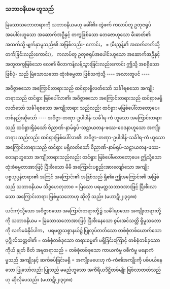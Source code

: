 ### သဘာ၀နိယမ ဟူသည်

မြဲသောသဘောတရားကို သဘာ၀နိယမဟု ခေါ်၏။ တွဲဖက် ကလာပ်တူ ဥတုဇရုပ်အပေါင်းဟူသော
အဆောက်အဦနှင့် တကွဖြစ်သော တေဇောဟူသော မီးဓာတ်၏ အထက်သို့ မျက်နှာမူသည်၏ အဖြစ်လည်း-
ကောင်း， = (မီးညွန့်၏ အထက်ဘက်သို့ တက်ခြင်းလည်းကောင်း)， ကလာပ်တူ ဥတုဇရုပ်အပေါင်းဟူသော
အဆောက်အဦနှင့် အတူတကွဖြစ်သော လေ၏ ဖီလာကန့်လန့်သွားခြင်းလည်းကောင်း ဤသို့ အစရှိသော ဖြစ်ပုံ-
သည် မြဲသောသဘော ထုံးစံဓမ္မတာ ဖြစ်သကဲ့သို့ ---- အလားတူပင် ----

အဝိဇ္ဇာစသော အကြောင်းတရားသည် ထင်ရှားရှိလတ်သော် သင်္ခါရစသော အကျိုးတရားသည် ထင်ရှား
ဖြစ်ပေါ်လာ၏၊ အဝိဇ္ဇာစသော အကြောင်းတရားသည် ထင်ရှားမရှိလတ်သော် သင်္ခါရစသော အကျိုးတရား
သည်လည်း ထင်ရှား မဖြစ်ပေါ်လာတော့ပေ။ တစ်နည်းဆိုသော် ---- အဝိဇ္ဇာ-တဏှာ-ဥပါဒါန်-သင်္ခါရ-ကံ ဟူသော
အကြောင်းတရားသည် ထင်ရှားရှိခဲ့သော် ဝိညာဏ်-နာမ်ရုပ်-သဠာယတန-ဖဿ-ဝေဒနာဟူသော အကျိုးတရား
သည်လည်း ထင်ရှားဖြစ်ပေါ်လာ၏၊ အဝိဇ္ဇာ-တဏှာ-ဥပါဒါန်-သင်္ခါရ-ကံ ဟူသော အကြောင်းတရားသည် ထင်ရှား
မရှိလတ်သော် ဝိညာဏ်-နာမ်ရုပ်-သဠာယတန-ဖဿ-ဝေဒနာဟူသော အကျိုးတရားသည်လည်း ထင်ရှား
ဖြစ်ပေါ်မလာတော့ပေ။ ဤသို့သော ထုံးစံဓမ္မတာအားဖြင့် ပြီးစီးသော မိမိ အကြောင်းပစ္စည်းအားလျော်သော
အကျိုးပစ္စယုပ္ပန်တရား၏ အကြင် အကြောင်း၏ အဖြစ်သည် ရှိ၏။ ဤအကြောင်း၏ အဖြစ်သည် သဘာ၀နိယမ
သိဒ္ဓဟေတုဘာ၀ = မြဲသော ပရမတ္ထသဘာ၀အားဖြင့် ပြီးစီးလာသော အကြောင်းတရား ဖြစ်မှုသဘောဟု ဆိုလို
သည်။ (မဟာဋီ၊၂၊၃၄၈။)

ယင်းကဲ့သို့သော အဝိဇ္ဇာစသော အကြောင်းတရားတို့၌ သင်္ခါရစသော အကျိုးတရားတို့ကို သဘာ၀နိယမ
= မြဲသောသဘောအားဖြင့် ပြီးစီးနေသော စွမ်းအင်သတ္တိ ရှိမှုသဘောကို လက်မခံနိုင်ပါက， ပရမတ္ထသစ္စာနယ်၌
ပြုလုပ်တတ်သော တစ်စုံတစ်ယောက်သော ပုဂ္ဂိုလ်သတ္တဝါ၏ = တစ်စုံတစ်ခုသော တရားဓမ္မ၏ မရှိခြင်းကြောင့်
တစ်စုံတစ်ခုသော ကိုယ် နှုတ် စိတ် အမူအရာသည် = တစ်စုံတစ်ခုသော ကာယကံမှု ၀စီကံမှု မနောကံမှုသည်
အကျိုးနှင့် ဆက်စပ်ခြင်းမရှိ = အကျိုးမပေးဟု ကံ-ကံ၏အကျိုးကို ပစ်ပယ်နေသော ပြုသော်လည်း ပြုသည်
မမည်ဟူသော အကိရိယဒိဋ္ဌိတစ်မျိုး ဖြစ်လာတတ်သည်ဟု ဆိုလိုပေသည်။ (မဟာဋီ၊၂၊၃၄၈။)